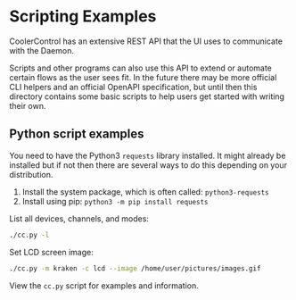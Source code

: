 # Scripting Examples

CoolerControl has an extensive REST API that the UI uses to communicate with the Daemon.

Scripts and other programs can also use this API to extend or automate certain flows as the user
sees fit. In the future there may be more official CLI helpers and an official OpenAPI
specification, but until then this directory contains some basic scripts to help users get started
with writing their own.

## Python script examples

You need to have the Python3 `requests` library installed. It might already be installed but if not
then there are several ways to do this depending on your distribution.

1. Install the system package, which is often called: `python3-requests`
2. Install using pip: `python3 -m pip install requests`

List all devices, channels, and modes:

```bash
./cc.py -l
```

Set LCD screen image:

```bash
./cc.py -m kraken -c lcd --image /home/user/pictures/images.gif
```

View the `cc.py` script for examples and information.
